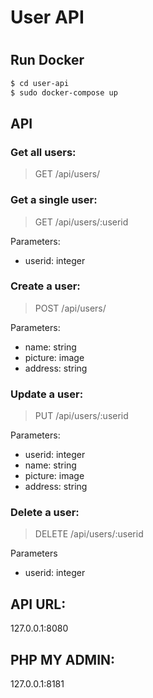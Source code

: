 # User API
#
## Run Docker
```sh
$ cd user-api
$ sudo docker-compose up
```

## API

### Get all users:
> GET /api/users/

### Get a single user:
> GET /api/users/:userid
>
Parameters:
- userid: integer

### Create a user:
> POST /api/users/
>
Parameters:
- name: string
- picture: image
- address: string

### Update a user:
> PUT /api/users/:userid
>
Parameters:
- userid: integer
- name: string
- picture: image
- address: string

### Delete a user:
> DELETE /api/users/:userid
>
Parameters
- userid: integer

## API URL:
127.0.0.1:8080

## PHP MY ADMIN:
127.0.0.1:8181
